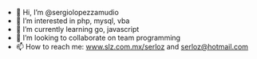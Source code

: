 - 👋 Hi, I’m @sergiolopezzamudio
- 👀 I’m interested in php, mysql, vba
- 🌱 I’m currently learning go, javascript
- 💞️ I’m looking to collaborate on team programming
- 📫 How to reach me: www.slz.com.mx/serloz and serloz@hotmail.com

<!---
sergiolopezzamudio/sergiolopezzamudio is a ✨ special ✨ repository because its `README.md` (this file) appears on your GitHub profile.
You can click the Preview link to take a look at your changes.
--->
